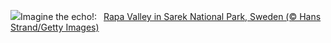 ![](https://www.bing.com/th?id=OHR.SarekSweden_EN-GB7471254512_UHD.jpg&w=1000)Imagine the echo!:&nbsp;&ensp;[Rapa Valley in Sarek National Park, Sweden (© Hans Strand/Getty Images)](https://www.bing.com/th?id=OHR.SarekSweden_EN-GB7471254512_UHD.jpg)
<br><br/>
